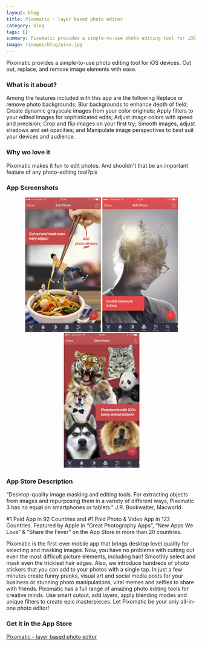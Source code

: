 ```yaml
---
layout: blog
title: Pixomatic - layer based photo editor
category: blog
tags: []  
summary: Pixomatic provides a simple-to-use photo editing tool for iOS devices. Cut out, replace, and remove image elements with ease.
image: /images/blog/pixo.jpg
---
```


Pixomatic provides a simple-to-use photo editing tool for iOS devices. Cut out, replace, and remove image elements with ease.

### What is it about?

Among the features included with this app are the following Replace or remove photo backgrounds; Blur backgrounds to enhance depth of field; Create dynamic grayscale images from​ your color originals; Apply filters to your edited images for sophisticated edits; Adjust image colors with speed and precision; Crop and flip images on your first try; Smooth images, adjust shadows and set opacities; and Manipulate image perspectives to best suit your devices and audience.

### Why wo love it

Pixomatic makes it fun to edit photos. And shouldn't that be an important feature of any photo-editing tool?pix

### App Screenshots

<div  align="center">    
<img src="/images/blog/pixo1.jpeg" width="200"  alt="">
<img src="/images/blog/pixo2.jpeg" width="200"  alt="">
<img src="/images/blog/pixo3.jpeg" width="200"  alt="">
</div>


### App Store Description

“Desktop-quality image masking and editing tools. For extracting objects from images and repurposing them in a variety of different ways, Pixomatic 3 has no equal on smartphones or tablets.” J.R. Bookwalter, Macworld. 

\#1 Paid App in 92 Countries and #1 Paid Photo & Video App in 122 Countries. Featured by Apple in “Great Photography Apps”, “New Apps We Love” & “Share the Fever” on the App Store in more than 20 countries.

Pixomatic is the first-ever mobile app that brings desktop level quality for selecting and masking images. Now, you have no problems with cutting out even the most difficult picture elements, including hair! Smoothly select and mask even the trickiest hair edges.
Also, we introduce hundreds of photo stickers that you can add to your photos with a single tap. In just a few minutes create funny pranks, visual art and social media posts for your business or stunning photo manipulations, viral memes and selfies to share with friends. Pixomatic has a full range of amazing photo editing tools for creative minds. Use smart cutout, add layers, apply blending modes and unique filters to create epic masterpieces. Let Pixomatic be your only all-in-one photo editor!

### Get it in the App Store 
[Pixomatic - layer based photo editor](https://itunes.apple.com/US/app/id1080114119?mt=8)